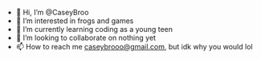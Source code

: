 - 👋 Hi, I’m @CaseyBroo
- 👀 I’m interested in frogs and games
- 🌱 I’m currently learning coding as a young teen
- 💞️ I’m looking to collaborate on nothing yet
- 📫 How to reach me caseybrooo@gmail.com, but idk why you would lol

<!---
CaseyBroo/CaseyBroo is a ✨ special ✨ repository because its `README.md` (this file) appears on your GitHub profile.
You can click the Preview link to take a look at your changes.
--->
